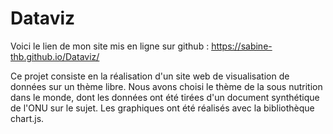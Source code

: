 # Dataviz

Voici le lien de mon site mis en ligne sur github : https://sabine-thb.github.io/Dataviz/ 

Ce projet consiste en la réalisation d'un site web de visualisation de données sur un thème libre. 
Nous avons choisi le thème de la sous nutrition dans le monde, dont les données ont été tirées d'un document synthétique de l'ONU sur le sujet.
Les graphiques ont été réalisés avec la bibliothèque chart.js.
